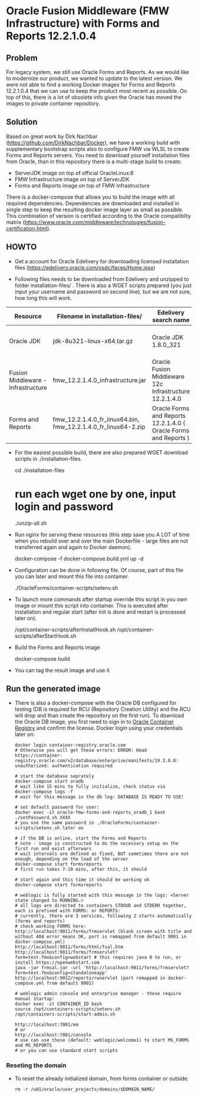 # Oracle Fusion Middleware (FMW Infrastructure) with Forms and Reports 12.2.1.0.4

## Problem

For legacy system, we still use Oracle Forms and Reports. As we would like to modernize our product, we wanted to update to the latest version. We were not able to find a working Docker images for Forms and Reports 12.2.1.0.4 that we can use to keep the product most recent as possible. On top of this, there is a lot of obsolete info given the Oracle has moved the images to private container repository.

## Solution

Based on great work by Dirk Nachbar (https://github.com/DirkNachbar/Docker), we have a working build with supplementary bootstrap scripts also to configure FMW via WLSL to create Forms and Reports servers. You need to download yourself installation files from Oracle, than in this repository there is a multi-stage build to create:

* ServerJDK image on top of official OracleLinux:8
* FMW Infrastructure image on top of ServerJDK
* Forms and Reports image on top of FMW Infrastructure

There is a docker-compose that allows you to build the image with all required dependencies. Dependencies are downloaded and installed in single step to keep the resulting docker image layer as small as possible. This combination of version is certified according to the Oracle compatiblity matrix (https://www.oracle.com/middleware/technologies/fusion-certification.html).

## HOWTO

- Get a account for Oracle Edelivery for downloading licensed installation files (https://edelivery.oracle.com/osdc/faces/Home.jspx)

- Following files needs to be downloaded from Edelivery and unzipped to folder installation-files/ . There is also a WGET scripts prepared (you just input your username and password on second line), but we are not sure, how long this will work.

|Resource                           | Filename in installation-files/   | Edelivery search name     |  WGET script |
|---                                |---                                |---                        |---|
|Oracle JDK                         | jdk-8u321-linux-x64.tar.gz        | Oracle JDK 1.8.0_321      | installation-files/wget-jdk-8u321.sh  |
|Fusion Middleware - Infrastructure | fmw_12.2.1.4.0_infrastructure.jar | Oracle Fusion Middleware 12c Infrastructure 12.2.1.4.0 | installation-files/wget-fmw-infra-12.2.1.4.sh  |
|Forms and Reports                  | fmw_12.2.1.4.0_fr_linux64.bin, fmw_12.2.1.4.0_fr_linux64-2.zip  |  Oracle Forms and Reports 12.2.1.4.0 ( Oracle Forms and Reports )		 |  installation-files/wget-fr-12.2.1.4.sh |

 - For the easiest possible build, there are also prepared WGET download scripts in ./installation-files.


    cd ./installation-files
    # run each wget one by one, input login and password
    ./unzip-all.sh


 - Run nginx for serving these resources (this step save you A LOT of time when you rebuild over and over the main Dockerfile - large files are not transferred again and again to Docker daemon).


    docker-compose -f docker-compose.build.yml up -d

 
- Configuration can be done in following file. Of course, part of this file you can later and mount this file into container.


    ./OracleForms/container-scripts/setenv.sh



- To launch more commands after startup override this script in you own image or mount this script into container. This is executed after installation and regular start (after init is done and restart is processed later on).


    /opt/container-scripts/afterInstallHook.sh
    /opt/container-scripts/afterStartHook.sh


- Build the Forms and Reports image


    docker-compose build

- You can tag the result image and use it

## Run the generated image

- There is also a docker-compose with the Oracle DB configured for testing (DB is required for RCU (Repository Creation Utility) and the RCU will drop and than create the repository on the first run). To download the Oracle DB image, you first need to sign in to [Oracle Container Registry](https://container-registry.oracle.com/ords/f?p=113:4:107491460743651:::4:P4_REPOSITORY,AI_REPOSITORY,AI_REPOSITORY_NAME,P4_REPOSITORY_NAME,P4_EULA_ID,P4_BUSINESS_AREA_ID:9,9,Oracle%20Database%20Enterprise%20Edition,Oracle%20Database%20Enterprise%20Edition,1,0&cs=3sFQ_XbKSEnH85nKYJKhHGfnE4VsqoQKiHXEIh6SrTf7_8F5tTiR-ceAG3Pzrrt6HwYJGD0TSbtqasa-xVJYH0g) and confirm the license. Docker login using your credentials later on:


      docker login container-registry.oracle.com
      # Otherwise you will get these errors: ERROR: Head https://container-registry.oracle.com/v2/database/enterprise/manifests/19.3.0.0: unauthorized: authentication required

      # start the database seprately
      docker-compose start oradb
      # wait like 15 mins to fully initialize, check status via
      docker-compose logs -f
      # wait for this message in the db log: DATABASE IS READY TO USE!
      
      # set default password for user:
      docker exec -it oracle-fmw-forms-and-reports_oradb_1 bash
      ./setPassword.sh XXXX
      # you use the same password in ./OracleForms/container-scripts/setenv.sh later on

      # if the DB is online, start the Forms and Reports
      # note - image is constructed to do the necessary setup on the first run and exist afterwars
      # wait intervals are defined as fixed, BUT sometimes there are not enough, depending on the load of the server
      docker-compose start formsreports
      # first run takes 7-10 mins, after this, it should

      # start again and this time it should be working ok
      docker-compose start formsreports

      # weblogic is fully started with this message in the logs: <Server state changed to RUNNING.>
      # all logs are directed to containers STDOUD and STDERR together, each is prefixed with FORMS: or REPORTS:
      # currently, there are 3 services, following 2 starts automatically (forms and reports)
      # check working FORMS here:
      http://localhost:9011/forms/frmservlet (blank screen with title and without 404 error means OK, port is remapped from default 9001 in docker-compose.yml)
      http://localhost:9011/forms/html/fsal.htm
      http://localhost:9011/forms/frmservlet?form=test.fmx&config=webstart # this requires java 8 to run, or install https://openwebstart.com
      java -jar frmsal.jar -url 'http://localhost:9011/forms/frmservlet?form=test.fmx&config=standaloneapp'
      http://localhost:9012/reports/rwservlet (port remapped in docker-compose.yml from default 9002)

      # weblogic admin console and enterprise manager - these require manual startup:
      docker exec -it CONTAINER_ID bash
      source /opt/containers-scripts/setenv.sh
      /opt/containers-scripts/start-admin.sh

      http://localhost:7001/em  
      # or
      http://localhost:7001/console
      # use can use these (default: weblogic/welcome1) to start MS_FORMS and MS_REPORTS
      # or you can use standard start scripts


### Reseting the domain

- To reset the already initialized domain, from forms container or outside:


      rm -r /u01/oracle/user_projects/domains/$DOMAIN_NAME/  
      
